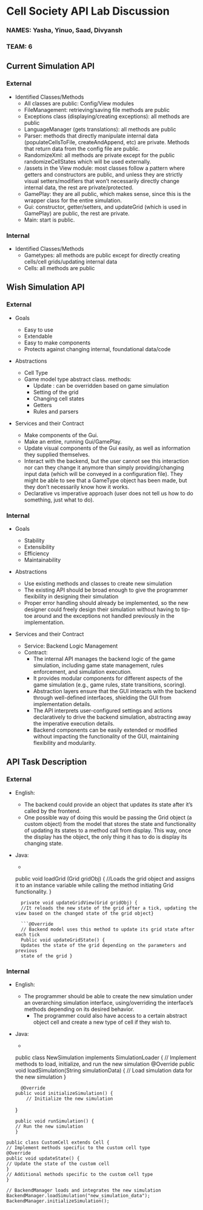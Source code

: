 # Cell Society API Lab Discussion

### NAMES: Yasha, Yinuo, Saad, Divyansh

### TEAM: 6

## Current Simulation API

### External

* Identified Classes/Methods
    * All classes are public: Config/View modules
    * FileManagement: retrieving/saving file methods are public
    * Exceptions class (displaying/creating exceptions): all methods are public
    * LanguageManager (gets translations): all methods are public
    * Parser: methods that directly manipulate internal data (populateCellsToFile, createAndAppend,
      etc) are private. Methods that return data from the config file are public.
    * RandomizeXml: all methods are private except for the public randomizeCellStates which will be
      used externally.
    * /assets in the View module: most classes follow a pattern where getters and constructors are
      public, and unless they are strictly visual setters/modifiers that won’t necessarily directly
      change internal data, the rest are private/protected.
    * GamePlay: they are all public, which makes sense, since this is the wrapper class for the
      entire simulation.
    * Gui: constructor, getter/setters, and updateGrid (which is used in GamePlay) are public, the
      rest are private.
    * Main: start is public.

### Internal

* Identified Classes/Methods
    * Gametypes: all methods are public except for directly creating cells/cell grids/updating
      internal data
    * Cells: all methods are public

## Wish Simulation API

### External

* Goals
    * Easy to use
    * Extendable
    * Easy to make components
    * Protects against changing internal, foundational data/code


* Abstractions
    * Cell Type
    * Game model type abstract class. methods:
        * Update : can be overridden based on game simulation
        * Setting of the grid
        * Changing cell states
        * Getters
        * Rules and parsers


* Services and their Contract
    * Make components of the Gui.
    * Make an entire, running Gui/GamePlay.
    * Update visual components of the Gui easily, as well as information they supplied themselves.
    * Interact with the backend, but the user cannot see this interaction nor can they change it
      anymore than simply providing/changing input data (which will be conveyed in a configuration
      file). They might be able to see that a GameType object has been made, but they don’t
      necessarily know how it works.
    * Declarative vs imperative approach (user does not tell us how to do something, just what to
      do).

### Internal

* Goals
    * Stability
    * Extensibility
    * Efficiency
    * Maintainability


* Abstractions
    * Use existing methods and classes to create new simulation
    * The existing API should be broad enough to give the programmer flexibility in designing their
      simulation
    * Proper error handling should already be implemented, so the new designer could freely design
      their simulation without having to tip-toe around and the exceptions not handled previously in
      the implementation.


* Services and their Contract
    * Service: Backend Logic Management
    * Contract:
        * The internal API manages the backend logic of the game simulation, including game state
          management, rules enforcement, and simulation execution.
        * It provides modular components for different aspects of the game simulation (e.g., game
          rules, state transitions, scoring).
        * Abstraction layers ensure that the GUI interacts with the backend through well-defined
          interfaces, shielding the GUI from implementation details.
        * The API interprets user-configured settings and actions declaratively to drive the backend
          simulation, abstracting away the imperative execution details.
        * Backend components can be easily extended or modified without impacting the functionality
          of the GUI, maintaining flexibility and modularity.

## API Task Description

### External

* English:
    * The backend could provide an object that updates its state after it’s called by the frontend.
    * One possible way of doing this would be passing the Grid object (a custom object) from the
      model that stores the state and functionality of updating its states to a method call from
      display. This way, once the display has the object, the only thing it has to do is display its
      changing state.
* Java:
    * ```// Frontend display calls loadGrid to load the grid object, so it can display its state
  public void loadGrid (Grid gridObj) {
  //Loads the grid object and assigns it to an instance variable while calling the method initiating
  Grid functionality.
  }

  ```// Frontend display calls the updateGridView on the grid object to capture the new state of the grid and update its display accordingly
    private void updateGridView(Grid gridObj) {
    //It reloads the new state of the grid after a tick, updating the view based on the changed state of the grid object} 

    ```@Override
    // Backend model uses this method to update its grid state after each tick
    Public void updateGridState() {
    Updates the state of the grid depending on the parameters and previous
    state of the grid }

### Internal

* English:
    * The programmer should be able to create the new simulation under an overarching simulation
      interface, using/overriding the interface’s methods depending on its desired behavior.
        * The programmer could also have access to a certain abstract object cell and create a new
          type of cell if they wish to.
* Java:
    * ```// Developer implements the SimulationLoader interface to create a new simulation
  public class NewSimulation implements SimulationLoader {
  // Implement methods to load, initialize, and run the new simulation
  @Override
  public void loadSimulation(String simulationData) {
  // Load simulation data for the new simulation }

    	@Override
  	  public void initializeSimulation() {
      	  // Initialize the new simulation
  }

  ```@Override
  public void runSimulation() {
  // Run the new simulation
  }

```// Example of extending the Cell class for a custom cell type
public class CustomCell extends Cell {
// Implement methods specific to the custom cell type
@Override
public void updateState() {
// Update the state of the custom cell
}
// Additional methods specific to the custom cell type
}

// BackendManager loads and integrates the new simulation
BackendManager.loadSimulation("new_simulation_data");
BackendManager.initializeSimulation();








